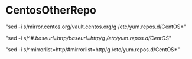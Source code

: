# CentosOtherRepo

"sed -i s/mirror.centos.org/vault.centos.org/g /etc/yum.repos.d/CentOS*"

"sed -i s/^#.*baseurl=http/baseurl=http/g /etc/yum.repos.d/CentOS*"

"sed -i s/^mirrorlist=http/#mirrorlist=http/g /etc/yum.repos.d/CentOS*"
